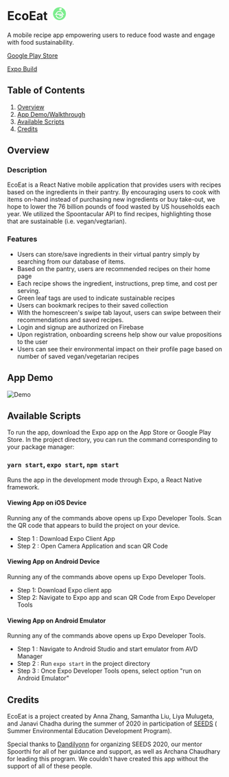 # EcoEat &nbsp;<img src="/assets/icon.png" height=30/>
A mobile recipe app empowering users to reduce food waste and engage with food sustainability.

[Google Play Store](https://play.google.com/store/apps/details?id=com.codegreen.ecoeat)

[Expo Build](https://expo.io/@annazhang2002/ecoeat)

## Table of Contents
1. [Overview](#Overview)
2. [App Demo/Walkthrough](#App-Demo)
3. [Available Scripts](#Available-Scripts)
4. [Credits](#Credits)

## Overview
### Description
EcoEat is a React Native mobile application that provides users with recipes based on the ingredients in their pantry. By encouraging users to cook with items on-hand instead of purchasing new ingredients or buy take-out, we hope to lower the 76 billion pounds of food wasted by US households each year. We utilized the Spoontacular API to find recipes, highlighting those that are sustainable (i.e. vegan/vegtarian). 

### Features
* Users can store/save ingredients in their virtual pantry simply by searching from our database of items. 
* Based on the pantry, users are recommended recipes on their home page
* Each recipe shows the ingredient, instructions, prep time, and cost per serving.
* Green leaf tags are used to indicate sustainable recipes 
* Users can bookmark recipes to their saved collection
* With the homescreen's swipe tab layout, users can swipe between their recommendations and saved recipes. 
* Login and signup are authorized on Firebase
* Upon registration, onboarding screens help show our value propositions to the user
* Users can see their environmental impact on their profile page based on number of saved vegan/vegetarian recipes

## App Demo
![Demo](/assets/demo.gif)

## Available Scripts
To run the app, download the Expo app on the App Store or Google Play Store.
In the project directory, you can run the command corresponding to your package manager:

### `yarn start`, `expo start`, `npm start`

Runs the app in the development mode through Expo, a React Native framework.<br />

#### Viewing App on iOS Device

Running any of the commands above opens up Expo Developer Tools. Scan the QR code that appears to 
build the project on your device.

- Step 1 : Download Expo Client App 
- Step 2 : Open Camera Application and scan QR Code 

#### Viewing App on Android Device
Running any of the commands above opens up Expo Developer Tools. 

- Step 1: Download Expo client app 
- Step 2: Navigate to Expo app and scan QR Code from Expo Developer Tools 

#### Viewing App on Android Emulator 
Running any of the commands above opens up Expo Developer Tools. 

- Step 1 : Navigate to Android Studio and start emulator from AVD Manager
- Step 2 : Run ```expo start``` in the project directory
- Step 3 : Once Expo Developer Tools opens, select option "run on Android Emulator"

## Credits
EcoEat is a project created by Anna Zhang, Samantha Liu, Liya Mulugeta, and Janavi Chadha during the summer of 2020 in participation of [SEEDS](http://www.dandilyonn.com/seeds.html) (​Summer Environmental Education Development Program). 

Special thanks to [Dandilyonn](http://www.dandilyonn.com/) for organizing SEEDS 2020, our mentor Spoorthi for all of her guidance and support, as well as Archana Chaudhary for leading this program. We couldn't have created this app without the support of all of these people.
